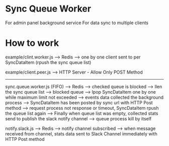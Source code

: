 # Sync Queue Worker
For admin panel background service
For data sync to multiple clients

# How to work
example/clint.worker.js
--> Redis 
    --> one by one client sent to per SyncDataItem (rpush the sync queue list)

example/client.peer.js
--> HTTP Server - Allow Only POST Method

-----------------
sync.queue.worker.js (FIFO)
--> Redis 
    --> checked queue is blocked
    --> llen the sync queue list
    --> blocked queue
    --> lpop SyncDataItem one by one while maximum limit not exceeded
    --> events data collected the background process
    --> SyncDataItem has been posted by sync url with HTTP Post method
        --> request process not response or timeout, SyncDataItem rpush the queue list again
    --> Finally when queue list was empty, collected stats send to publish the slack notify channel
    --> queue process kill by itself

notify.slack.js
--> Redis
    --> notify channel subscribed
    --> when message received from channel, stats data sent to Slack Channel immediately with HTTP Post method
